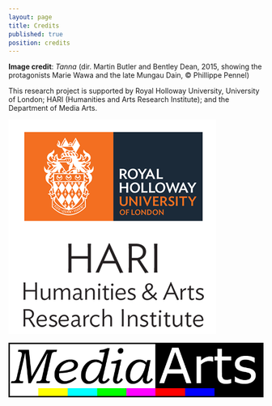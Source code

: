 ```yaml
---
layout: page
title: Credits
published: true
position: credits
---
```

**Image credit**: _Tanna_ (dir. Martin Butler and Bentley Dean, 2015, showing the protagonists Marie Wawa and the late Mungau Dain, © Phillippe Pennel)

This research project is supported by Royal Holloway University, University of London; HARI (Humanities and Arts Research Institute); and the Department of Media Arts.

![Royal Holloway University and HARI](../uploads/HARI.png)

![Media Arts](../uploads/MediaArts_Logo.jpg)
